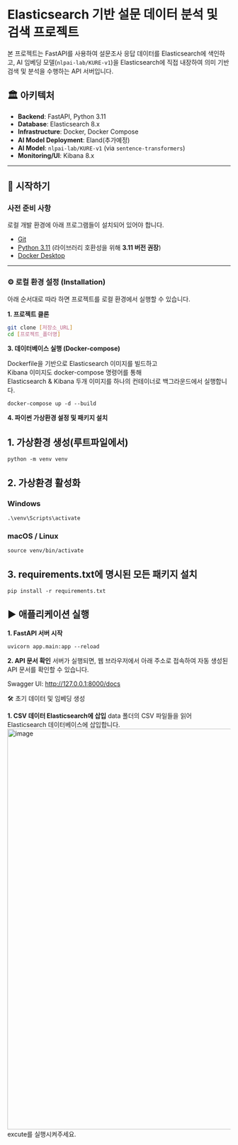 # Elasticsearch 기반 설문 데이터 분석 및 검색 프로젝트

본 프로젝트는 FastAPI를 사용하여 설문조사 응답 데이터를 Elasticsearch에 색인하고, AI 임베딩 모델(`nlpai-lab/KURE-v1`)을 Elasticsearch에 직접 내장하여 의미 기반 검색 및 분석을 수행하는 API 서버입니다.

## 🏛️ 아키텍처
* **Backend**: FastAPI, Python 3.11
* **Database**: Elasticsearch 8.x
* **Infrastructure**: Docker, Docker Compose
* **AI Model Deployment**: Eland(추가예정)
* **AI Model**: `nlpai-lab/KURE-v1` (via `sentence-transformers`)
* **Monitoring/UI**: Kibana 8.x

---

## 🏁 시작하기

### 사전 준비 사항

로컬 개발 환경에 아래 프로그램들이 설치되어 있어야 합니다.

* [Git](https://git-scm.com/)
* [Python 3.11](https://www.python.org/downloads/release/python-3110/) (라이브러리 호환성을 위해 **3.11 버전 권장**)
* [Docker Desktop](https://www.docker.com/products/docker-desktop/)

---

### ⚙️ 로컬 환경 설정 (Installation)

아래 순서대로 따라 하면 프로젝트를 로컬 환경에서 실행할 수 있습니다.

**1. 프로젝트 클론**
```bash
git clone [저장소_URL]
cd [프로젝트_폴더명]
```

**3. 데이터베이스 실행 (Docker-compose)**

Dockerfile을 기반으로 Elasticsearch 이미지를 빌드하고   
Kibana 이미지도 docker-compose 명령어를 통해  
Elasticsearch & Kibana 두개 이미지를 하나의 컨테이너로 백그라운드에서 실행합니다.  
```
docker-compose up -d --build
```

**4. 파이썬 가상환경 설정 및 패키지 설치**

## 1. 가상환경 생성(루트파일에서)
```
python -m venv venv
```
## 2. 가상환경 활성화
### Windows
```
.\venv\Scripts\activate
```
### macOS / Linux
```
source venv/bin/activate
```
## 3. requirements.txt에 명시된 모든 패키지 설치
```
pip install -r requirements.txt
```

## ▶️ 애플리케이션 실행

**1. FastAPI 서버 시작**
```
uvicorn app.main:app --reload
```
**2. API 문서 확인**
서버가 실행되면, 웹 브라우저에서 아래 주소로 접속하여 자동 생성된 API 문서를 확인할 수 있습니다.

Swagger UI: http://127.0.0.1:8000/docs

🛠️ 초기 데이터 및 임베딩 생성

**1. CSV 데이터 Elasticsearch에 삽입**
data 폴더의 CSV 파일들을 읽어 Elasticsearch 데이터베이스에 삽입합니다.
<img width="2822" height="902" alt="image" src="https://github.com/user-attachments/assets/4a339968-3708-4b78-a3a4-8bc1ec15622b" />
excute를 실행시켜주세요.

